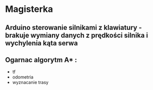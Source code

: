 # Magisterka 

## Arduino sterowanie silnikami z klawiatury - brakuje wymiany danych z prędkości silnika i wychylenia kąta serwa

## Ogarnac algorytm A* :
- tf
- odometria
- wyznacanie trasy
